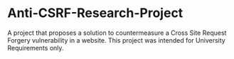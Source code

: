 # Anti-CSRF-Research-Project
A project that proposes a solution to countermeasure a Cross Site Request Forgery vulnerability in a website. This project was intended for University Requirements only.
